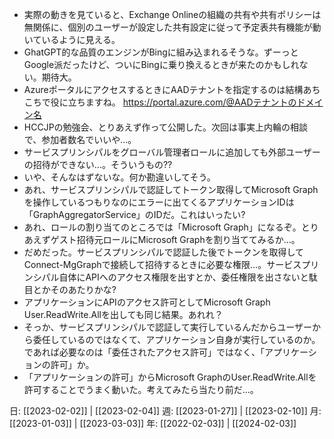 - 実際の動きを見ていると、Exchange Onlineの組織の共有や共有ポリシーは無関係に、個別のユーザーが設定した共有設定に従って予定表共有機能が動いているように見える。
- GhatGPT的な品質のエンジンがBingに組み込まれるそうな。ずーっとGoogle派だったけど、ついにBingに乗り換えるときが来たのかもしれない。期待大。
- AzureポータルにアクセスするときにAADテナントを指定するのは結構あちこちで役に立ちますね。 https://portal.azure.com/@AADテナントのドメイン名
- HCCJPの勉強会、とりあえず作って公開した。次回は事実上内輪の相談で、参加者数名でいいや…。
- サービスプリンシパルをグローバル管理者ロールに追加しても外部ユーザーの招待ができない…。そういうもの??
- いや、そんなはずないな。何か勘違いしてそう。
- あれ、サービスプリンシパルで認証してトークン取得してMicrosoft Graphを操作しているつもりなのにエラーに出てくるアプリケーションIDは「GraphAggregatorService」のIDだ。これはいったい?
- あれ、ロールの割り当てのところでは「Microsoft Graph」になるぞ。とりあえずゲスト招待元ロールにMicrosoft Graphを割り当ててみるか…。
- だめだった。サービスプリンシパルで認証した後でトークンを取得してConnect-MgGraphで接続して招待するときに必要な権限…。サービスプリンシパル自体にAPIへのアクセス権限を出すとか、委任権限を出さないと駄目とかそのあたりかな?
- アプリケーションにAPIのアクセス許可としてMicrosoft Graph User.ReadWrite.Allを出しても同じ結果。あれれ？
- そっか、サービスプリンシパルで認証して実行しているんだからユーザーから委任しているのではなくて、アプリケーション自身が実行しているのか。であれば必要なのは「委任されたアクセス許可」ではなく、「アプリケーションの許可」か。
- 「アプリケーションの許可」からMicrosoft GraphのUser.ReadWrite.Allを許可することでうまく動いた。考えてみたら当たり前だ…。

日: [[2023-02-02]] | [[2023-02-04]]
週: [[2023-01-27]] | [[2023-02-10]]
月: [[2023-01-03]] | [[2023-03-03]]
年: [[2022-02-03]] | [[2024-02-03]]